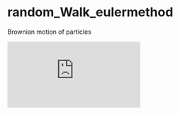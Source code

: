 # random_Walk_eulermethod
Brownian motion of particles

![nn](https://github.com/issahi62/random_Walk_eulermethod/blob/master/RandomWalk_Brownian.pdf)

